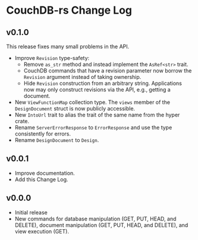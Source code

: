 # CouchDB-rs Change Log

## v0.1.0

This release fixes many small problems in the API.

* Improve `Revision` type-safety:
	* Remove `as_str` method and instead implement the `AsRef<str>` trait.
	* CouchDB commands that have a revision parameter now borrow the `Revision`
	  argument instead of taking ownership.
	* Hide `Revision` construction from an arbitrary string. Applications now may
	  only construct revisions via the API, e.g., getting a document.
* New `ViewFunctionMap` collection type. The `views` member of the
  `DesignDocument` struct is now publicly accessible.
* New `IntoUrl` trait to alias the trait of the same name from the hyper crate.
* Rename `ServerErrorResponse` to `ErrorResponse` and use the type consistently
  for errors.
* Rename `DesignDocument` to `Design`.

## v0.0.1

* Improve documentation.
* Add this Change Log.

## v0.0.0

* Initial release
* New commands for database manipulation (GET, PUT, HEAD, and DELETE), document
  manipulation (GET, PUT, HEAD, and DELETE), and view execution (GET).
